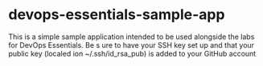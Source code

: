 # devops-essentials-sample-app

This is a simple sample application intended to be used alongside the labs for DevOps Essentials.
Be s ure to have your SSH key set up and that your public key (localed ion ~/.ssh/id_rsa_pub) is added to your GitHub account
